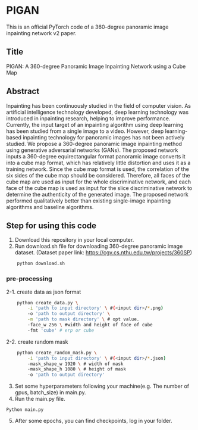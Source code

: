 # PIGAN
This is an official PyTorch code of a 360-degree panoramic image inpainting network v2 paper.

## Title
PIGAN: A 360-degree Panoramic Image Inpainting Network using a Cube Map

## Abstract
Inpainting has been continuously studied in the field of computer vision. As artificial intelligence technology developed, deep learning technology was introduced in inpainting research, helping to improve performance. Currently, the input target of an inpainting algorithm using deep learning has been studied from a single image to a video. However, deep learning-based inpainting technology for panoramic images has not been actively studied. We propose a 360-degree panoramic image inpainting method using generative adversarial networks (GANs). The proposed network inputs a 360-degree equirectangular format panoramic image converts it into a cube map format, which has relatively little distortion and uses it as a training network. Since the cube map format is used, the correlation of the six sides of the cube map should be considered. Therefore, all faces of the cube map are used as input for the whole discriminative network, and each face of the cube map is used as input for the slice discriminative network to determine the authenticity of the generated image. The proposed network performed qualitatively better than existing single-image inpainting algorithms and baseline algorithms.

## Step for using this code
1. Download this repository in your local computer.
2. Run download.sh file for downloading 360-degree panoramic image dataset. (Dataset paper link: https://cgv.cs.nthu.edu.tw/projects/360SP)
```bash
    python download.sh
```
### pre-processing
2-1. create data as json format
```bash
    python create_data.py \
        -i 'path to input directory' \ #(<input dir>/*.png)
        -o 'path to output directory' \
        -m 'path to mask directory' \ # opt value.
        -face_w 256 \ #width and height of face of cube
        -fmt 'cube' # erp or cube
```
2-2. create random mask
```bash
    python create_random_mask.py \
        -i 'path to input directory' \ #(<input dir>/*.json)
        -mask_shape_w 1920 \ # width of mask
        -mask_shape_h 1080 \ # height of mask
        -o 'path to output directory'
```
3. Set some hyperparameters following your machine(e.g. The number of gpus, batch_size) in main.py.
4. Run the main.py file.
```
Python main.py
```
5. After some epochs, you can find checkpoints, log in your folder.
